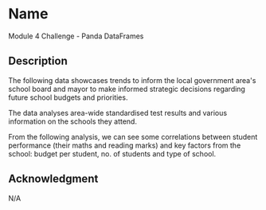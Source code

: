 # Name

Module 4 Challenge - Panda DataFrames


## Description

The following data showcases trends to inform the local government area's school board and mayor to make informed strategic decisions regarding future school budgets and priorities.

The data analyses area-wide standardised test results and various information on the schools they attend. 

From the following analysis, we can see some correlations between student performance (their maths and reading marks) and key factors from the school: budget per student, no. of students and type of school.

## Acknowledgment

N/A
